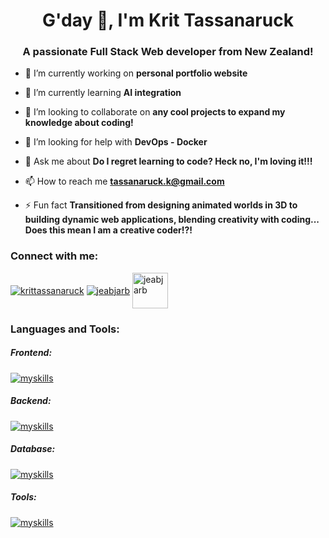 <h1 align="center">G'day 👋, I'm Krit Tassanaruck</h1>
<h3 align="center">A passionate Full Stack Web developer from New Zealand!</h3>

- 🔭 I’m currently working on **personal portfolio website**

- 🌱 I’m currently learning **AI integration**

- 👯 I’m looking to collaborate on **any cool projects to expand my knowledge about coding!**

- 🤝 I’m looking for help with **DevOps - Docker**

- 💬 Ask me about **Do I regret learning to code? Heck no, I'm loving it!!!**

- 📫 How to reach me **tassanaruck.k@gmail.com**

- ⚡ Fun fact **Transitioned from designing animated worlds in 3D to building dynamic web applications, blending creativity with coding... Does this mean I am a creative coder!?!**

<h3 align="left">Connect with me:</h3>
<p align="left">
<a href="https://linkedin.com/in/krittassanaruck" target="blank"><img align="center" src="https://skillicons.dev/icons?i=linkedin" alt="krittassanaruck"/></a>
<a href="https://github.com/JeabJarb" target="blank"><img align="center" src="https://skillicons.dev/icons?i=github" alt="jeabjarb"/></a>
<a href="https://steamcommunity.com/id/JeabJarb" target="blank"><img align="center" src="https://cdn.icon-icons.com/icons2/3053/PNG/512/steam_alt_macos_bigsur_icon_189698.png" alt="jeabjarb" height="57" width="57" /></a>
</p>

<h3 align="left">Languages and Tools:</h3>
<h5 align="left">Frontend:</h5>
<p align="left">
<a href="https://skillicons.dev/icons?i=all" target="_blank" rel="noreferrer"> <img src="https://skillicons.dev/icons?i=html,css,js,react,figma,blender&perline=3" alt="myskills"/></a>
</p>
<h5 align="left">Backend:</h5>
<p align="left"> 
  <a href="https://skillicons.dev/icons?i=all" target="_blank" rel="noreferrer"> <img src="https://skillicons.dev/icons?i=nodejs,express,postman,jest&perline=3" alt="myskills"/></a>
</p>
<h5 align="left">Database:</h5>
<p align="left"> 
  <a href="https://skillicons.dev/icons?i=all" target="_blank" rel="noreferrer"> <img src="https://skillicons.dev/icons?i=mysql,mongodb&perline=3" alt="myskills"/></a>
</p>
<h5 align="left">Tools:</h5>
<p align="left"> 
  <a href="https://skillicons.dev/icons?i=all" target="_blank" rel="noreferrer"> <img src="https://skillicons.dev/icons?i=vscode,npm,git,azure,notion,windows&perline=3" alt="myskills"/></a>
</p>
